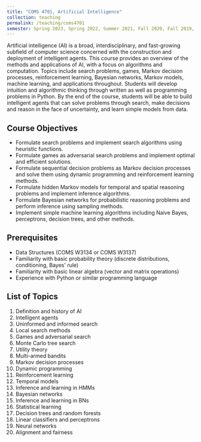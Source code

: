 ```yaml
---
title: "COMS 4701, Artificial Intelligence"
collection: teaching
permalink: /teaching/coms4701
semester: Spring 2023, Spring 2022, Summer 2021, Fall 2020, Fall 2019, Fall 2018
---
```


Artificial intelligence (AI) is a broad, interdisciplinary, and fast-growing subfield of computer science concerned with the construction and deployment of intelligent agents. This course provides an overview of the methods and applications of AI, with a focus on algorithms and computation. Topics include search problems, games, Markov decision processes, reinforcement learning, Bayesian networks, Markov models, machine learning, and applications throughout. Students will develop intuition and algorithmic thinking through written as well as programming problems in Python. By the end of the course, students will be able to build intelligent agents that can solve problems through search, make decisions and reason in the face of uncertainty, and learn simple models from data.

## Course Objectives
- Formulate search problems and implement search algorithms using heuristic functions.
- Formulate games as adversarial search problems and implement optimal and efficient solutions.
- Formulate sequential decision problems as Markov decision processes and solve them using dynamic programming and reinforcement learning methods.
- Formulate hidden Markov models for temporal and spatial reasoning problems and implement inference algorithms.
- Formulate Bayesian networks for probabilistic reasoning problems and perform inference using sampling methods.
- Implement simple machine learning algorithms including Naive Bayes, perceptrons, decision trees, and other methods.

## Prerequisites
- Data Structures (COMS W3134 or COMS W3137)
- Familiarity with basic probability theory (discrete distributions, conditioning, Bayes' rule)
- Familiarity with basic linear algebra (vector and matrix operations)
- Experience with Python or similar programming language

## List of Topics
1. Definition and history of AI
2. Intelligent agents
3. Uninformed and informed search
4. Local search methods
5. Games and adversarial search
6. Monte Carlo tree search
7. Utility theory
8. Multi-armed bandits
9. Markov decision processes
10. Dynamic programming
11. Reinforcement learning
12. Temporal models
13. Inference and learning in HMMs
14. Bayesian networks
15. Inference and learning in BNs
16. Statistical learning
17. Decision trees and random forests
18. Linear classifiers and perceptrons
19. Neural networks
20. Alignment and fairness
